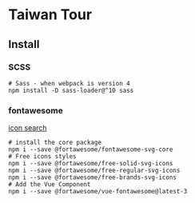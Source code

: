 # Taiwan Tour

## Install

### SCSS

```shell
# Sass - when webpack is version 4
npm install -D sass-loader@^10 sass
```

### fontawesome

[icon search](https://fontawesome.com/search)

```shell
# install the core package
npm i --save @fortawesome/fontawesome-svg-core
# Free icons styles
npm i --save @fortawesome/free-solid-svg-icons
npm i --save @fortawesome/free-regular-svg-icons
npm i --save @fortawesome/free-brands-svg-icons
# Add the Vue Component
npm i --save @fortawesome/vue-fontawesome@latest-3
```
